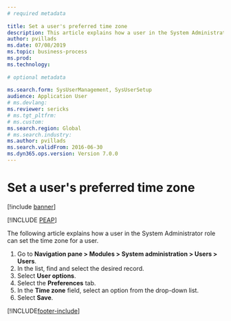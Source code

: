 ```yaml
--- 
# required metadata 
 
title: Set a user's preferred time zone
description: This article explains how a user in the System Administrator role can set the time zone for a user. 
author: pvillads
ms.date: 07/08/2019
ms.topic: business-process 
ms.prod:  
ms.technology:  
 
# optional metadata 
 
ms.search.form: SysUserManagement, SysUserSetup   
audience: Application User 
# ms.devlang:  
ms.reviewer: sericks
# ms.tgt_pltfrm:  
# ms.custom:  
ms.search.region: Global
# ms.search.industry: 
ms.author: pvillads
ms.search.validFrom: 2016-06-30 
ms.dyn365.ops.version: Version 7.0.0 
---
```

# Set a user's preferred time zone

[!include [banner](../../includes/banner.md)]


[!INCLUDE [PEAP](../../../../includes/peap-1.md)]

The following article explains how a user in the System Administrator role can set the time zone for a user.

1. Go to **Navigation pane > Modules > System administration > Users > Users**.
2. In the list, find and select the desired record.
3. Select **User options**.
4. Select the **Preferences** tab.
5. In the **Time zone** field, select an option from the drop-down list.
6. Select **Save**.



[!INCLUDE[footer-include](../../../../includes/footer-banner.md)]
